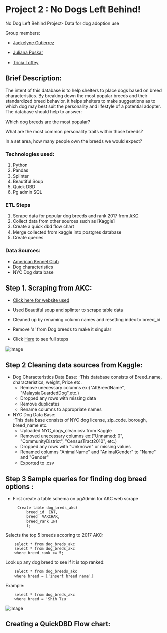 # Project 2 : No Dogs Left Behind!
 No Dog Left Behind Project- Data for dog adoption use
 
 Group members:
 - [Jackelyne Gutierrez](https://github.com/Jackelyneg)
		
- [Juliana Puskar](https://github.com/Anikraze)
		
- [Tricia Toffey](https://github.com/ttoffey)


## Brief Description:

The intent of this database is to help shelters to place dogs based on breed characteristics. By breaking down the most popular breeds and their standardized breed behavior, it helps shelters to make suggestions as to which dog may best suit the personality and lifestyle of a potential adopter. The database should help to answer:

Which dog breeds are the most popular?

What are the most common personality traits within those breeds?

In a set area, how many people own the breeds we would expect?



### Technologies used:
1. Python
2. Pandas
3. Splinter
4. Beautiful Soup
5. Quick DBD
6. Pg admin SQL


### ETL Steps 
1. Scrape data for popular dog breeds and rank 2017 from [AKC](https://www.akc.org/most-popular-breeds/2017-full-list/)
2. Collect data from other sources such as [Kaggle]
3. Create a quick dbd flow chart 
4. Merge collected from kaggle into postgres database
5. Create queries

### Data Sources:
- [American Kennel Club](https://www.akc.org/most-popular-breeds/2017-full-list/)
- Dog characteristics
- NYC Dog data base




## Step 1. Scraping from AKC:
- [Click here for website used](https://www.akc.org/most-popular-breeds/2017-full-list/)
- Used Beautiful soup and splinter to scrape table data 
- Cleaned up by renaming column names and resetting index to breed_id
- Remove 's' from Dog breeds to make it singular

- Click [Here](https://github.com/anikraze/no_dog_etl/blob/main/dog_breed_etl.ipynb) to see full steps


![image](https://user-images.githubusercontent.com/81592631/123521815-0ce20480-d687-11eb-8fbb-5ac5e058ba9c.png)

## Step 2 Cleaning data sources from Kaggle:
- Dog Characteristics Data Base:
	-This database consists of Breed_name, characteristics, weight, Price etc.
	- Remove unecessary columns ex:("AltBreedName", "MalaysiaGuardedDog",etc.)
	- Dropped any rows with missing data
	- Remove duplicates
	- Rename columns to appropriate names
- NYC Dog Data Base:	
	-This data base consists of NYC dog license, zip_code. borough, breed_name etc.
	- Uploaded NYC_dogs_clean.csv from Kaggle
	- Removed unecessary columns ex:("Unnamed: 0", "CommunityDistrict", "CensusTract2010", etc.)
	- Dropped any rows with "Unknown" or missing values
	- Renamed columns "AnimalName" and "AnimalGender" to "Name" and "Gender"
	- Exported to .csv



## Step 3 Sample queries for finding dog breed options :
- First create a table schema on pgAdmin for AKC web scrape
		
		Create table dog_breds_akc(
			breed_id  INT,
			breed  VARCHAR,
			breed_rank INT
			);
			


Selects the top 5 breeds accoring to 2017 AKC:
			
		select * from dog_breds_akc
		select * from dog_breds_akc
		where breed_rank <= 5;
Look up any dog breed to see if it is top ranked:
		
		select * from dog_breeds_akc
		where breed = ['insert breed name']
		
Example:
		
		select * from dog_breds_akc
		where breed = 'Shih Tzu'
		


![image](https://user-images.githubusercontent.com/81592631/123883359-db7f6800-d916-11eb-81a9-d89283cedb56.png)




## Creating a QuickDBD Flow chart:







